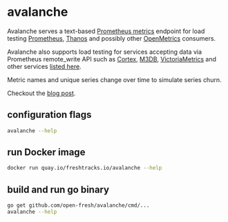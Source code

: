 # avalanche

Avalanche serves a text-based [Prometheus metrics](https://prometheus.io/docs/instrumenting/exposition_formats/) endpoint for load testing [Prometheus](https://prometheus.io/), [Thanos](https://github.com/improbable-eng/thanos) and possibly other [OpenMetrics](https://github.com/OpenObservability/OpenMetrics) consumers.

Avalanche also supports load testing for services accepting data via Prometheus remote_write API such as [Cortex](https://github.com/weaveworks/cortex), [M3DB](https://m3db.github.io/m3/integrations/prometheus/), [VictoriaMetrics](https://github.com/VictoriaMetrics/VictoriaMetrics/) and other services [listed here](https://prometheus.io/docs/operating/integrations/#remote-endpoints-and-storage).

Metric names and unique series change over time to simulate series churn.

Checkout the [blog post](https://blog.freshtracks.io/load-testing-prometheus-metric-ingestion-5b878711711c).

## configuration flags 
```bash 
avalanche --help
```

## run Docker image

```bash
docker run quay.io/freshtracks.io/avalanche --help
```

## build and run go binary
```bash
go get github.com/open-fresh/avalanche/cmd/...
avalanche --help
```
